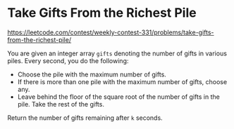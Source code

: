 # Take Gifts From the Richest Pile

https://leetcode.com/contest/weekly-contest-331/problems/take-gifts-from-the-richest-pile/

You are given an integer array `gifts` denoting the number of gifts in various piles. Every second, you do the following:

- Choose the pile with the maximum number of gifts.
- If there is more than one pile with the maximum number of gifts, choose any.
- Leave behind the floor of the square root of the number of gifts in the pile. Take the rest of the gifts.

Return the number of gifts remaining after `k` seconds.
